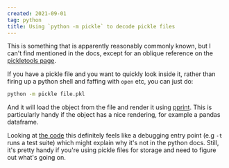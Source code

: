 ```yaml
---
created: 2021-09-01
tag: python
title: Using `python -m pickle` to decode pickle files
---
```

This is something that is apparently reasonably commonly known, but I can't find
mentioned in the docs, except for an oblique reference on the
[pickletools page](https://docs.python.org/3/library/pickletools.html?highlight=pickle#command-line-usage).

If you have a pickle file and you want to quickly look inside it, rather than firing up
a python shell and faffing with `open` etc, you can just do:

```bash
python -m pickle file.pkl
```

And it will load the object from the file and render it using
[pprint](https://docs.python.org/3/library/pprint.html?highlight=pprint#pprint.pprint).
This is particularly handy if the object has a nice rendering, for example a pandas
dataframe.

Looking at [the code](https://github.com/python/cpython/blob/main/Lib/pickle.py#L1797)
this definitely feels like a debugging entry point (e.g `-t` runs a test suite) which
might explain why it's not in the python docs. Still, it's pretty handy if you're using
pickle files for storage and need to figure out what's going on.
